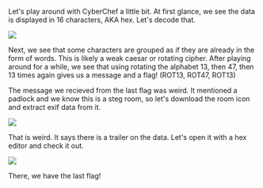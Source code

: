   Let's play around with CyberChef a little bit. At first glance, we see the data is displayed in 16 characters, AKA hex. Let's decode that.
  
  <img src="https://user-images.githubusercontent.com/9062530/209875387-9102ccbd-2adf-4972-bfec-836ad20d326b.png">

  Next, we see that some characters are grouped as if they are already in the form of words. This is likely a weak caesar or rotating cipher. After playing around for a while, we see that using rotating the alphabet 13, then 47, then 13 times again gives us a message and a flag! (ROT13, ROT47, ROT13)

  The message we recieved from the last flag was weird. It mentioned a padlock and we know this is a steg room, so let's download the room icon and extract exif data from it.
  
  <img src="https://user-images.githubusercontent.com/9062530/209875037-26cc3144-ece6-4c2b-ba02-d71981831276.png">

  That is weird. It says there is a trailer on the data. Let's open it with a hex editor and check it out.
  
  <img src="https://user-images.githubusercontent.com/9062530/209876006-c8c01936-6b9a-4a40-bb4a-daedb2bb0345.PNG">

  There, we have the last flag!
